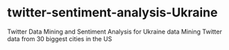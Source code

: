 # twitter-sentiment-analysis-Ukraine
Twitter Data Mining and Sentiment Analysis for Ukraine data
Mining Twitter data from 30 biggest cities in the US
